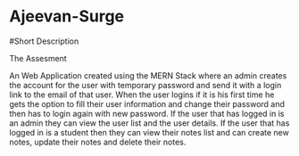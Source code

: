 # Ajeevan-Surge

#Short Description

The Assesment

An Web Application created using the MERN Stack where an admin creates the account for the user with temporary password and send it with a login link to the email of that user. When the user logins if it is his first time he gets the option to fill their user information and change their password and then has to login again with new password. If the user that has logged in is an admin they can view the user list and the user details. If the user that has logged in is a student then they can view their notes list and can create new notes, update their notes and delete their notes.
